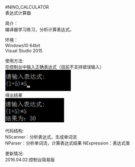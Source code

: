 
#NINO_CALCULATOR  
表达式计算器

简介：      
  编译器学习练习，分析计算表达式。

环境：     
Windows10 64bit      
Visual Studio 2015

使用方法:     
在控制台中输入正确表达式（目前不支持错误输入）      
![](https://github.com/ninovt9/NINO_CALCULATOR/blob/master/Source/console_calculator_1.png)     
得出结果      
![](https://github.com/ninovt9/NINO_CALCULATOR/blob/master/Source/console_calculator_2.png) 

代码结构:      
NScanner：分析表达式，生成单词流     
NParser：分析单词流，计算表达式结果
NExpression：表达式类

更新情况:     
2016.04.02:控制台简易版
